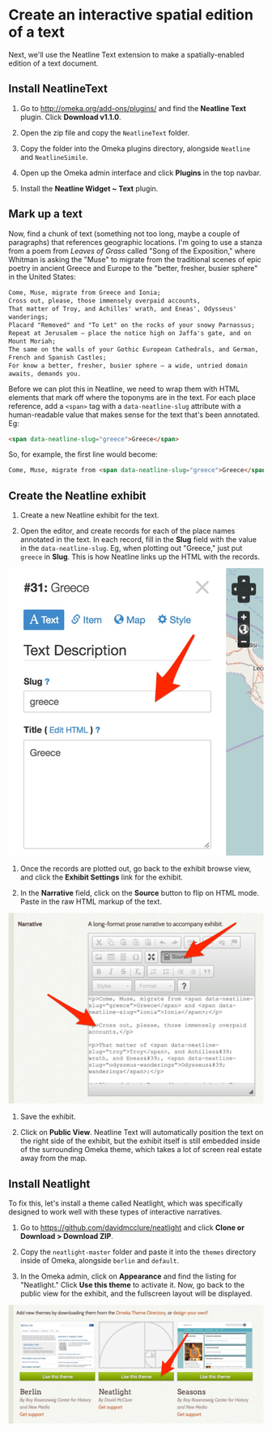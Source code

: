# Create an interactive spatial edition of a text

Next, we'll use the Neatline Text extension to make a spatially-enabled edition of a text document.

## Install NeatlineText

1. Go to http://omeka.org/add-ons/plugins/ and find the **Neatline Text** plugin. Click **Download v1.1.0**.

1. Open the zip file and copy the `NeatlineText` folder.

1. Copy the folder into the Omeka plugins directory, alongside `Neatline` and `NeatlineSimile`.

1. Open up the Omeka admin interface and click **Plugins** in the top navbar.

1. Install the **Neatline Widget ~ Text** plugin.

## Mark up a text

Now, find a chunk of text (something not too long, maybe a couple of paragraphs) that references geographic locations. I'm going to use a stanza from a poem from _Leaves of Grass_ called "Song of the Exposition," where Whitman is asking the "Muse" to migrate from the traditional scenes of epic poetry in ancient Greece and Europe to the "better, fresher, busier sphere" in the United States:

```
Come, Muse, migrate from Greece and Ionia;
Cross out, please, those immensely overpaid accounts,
That matter of Troy, and Achilles' wrath, and Eneas', Odysseus' wanderings;
Placard "Removed" and "To Let" on the rocks of your snowy Parnassus;
Repeat at Jerusalem — place the notice high on Jaffa's gate, and on Mount Moriah;
The same on the walls of your Gothic European Cathedrals, and German, French and Spanish Castles;
For know a better, fresher, busier sphere — a wide, untried domain awaits, demands you.
```

Before we can plot this in Neatline, we need to wrap them with HTML elements that mark off where the toponyms are in the text. For each place reference, add a `<span>` tag with a `data-neatline-slug` attribute with a human-readable value that makes sense for the text that's been annotated. Eg:

```html
<span data-neatline-slug="greece">Greece</span>
```

So, for example, the first line would become:

```html
Come, Muse, migrate from <span data-neatline-slug="greece">Greece</span> and <span data-neatline-slug="ionia">Ionia</span>;
```

## Create the Neatline exhibit

1. Create a new Neatline exhibit for the text.

1. Open the editor, and create records for each of the place names annotated in the text. In each record, fill in the **Slug** field with the value in the `data-neatline-slug`. Eg, when plotting out "Greece," just put `greece` in **Slug**. This is how Neatline links up the HTML with the records.

  ![](images/neatline-text/set-slug.jpg)

1. Once the records are plotted out, go back to the exhibit browse view, and click the **Exhibit Settings** link for the exhibit.

1. In the **Narrative** field, click on the **Source** button to flip on HTML mode. Paste in the raw HTML markup of the text.

  ![](images/neatline-text/paste-markup.jpg)

1. Save the exhibit.

1. Click on **Public View**. Neatline Text will automatically position the text on the right side of the exhibit, but the exhibit itself is still embedded inside of the surrounding Omeka theme, which takes a lot of screen real estate away from the map.

## Install Neatlight

To fix this, let's install a theme called Neatlight, which was specifically designed to work well with these types of interactive narratives.

1. Go to https://github.com/davidmcclure/neatlight and click **Clone or Download > Download ZIP**.

1. Copy the `neatlight-master` folder and paste it into the `themes` directory inside of Omeka, alongside `berlin` and `default`.

1. In the Omeka admin, click on **Appearance** and find the listing for "Neatlight." Click **Use this theme** to activate it. Now, go back to the public view for the exhibit, and the fullscreen layout will be displayed.

  ![](images/neatline-text/set-theme.jpg)
